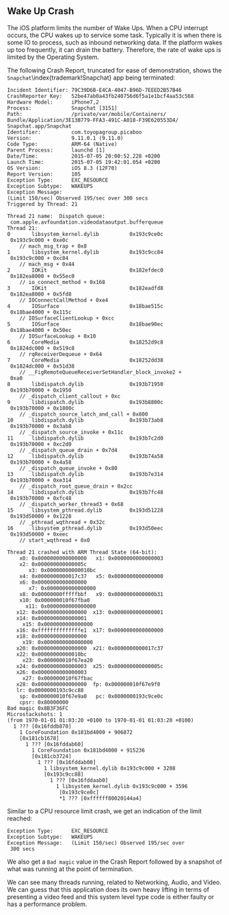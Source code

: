## Wake Up Crash

The iOS platform limits the number of Wake Ups.  When a CPU interrupt occurs, the CPU wakes up to service some task.  Typically it is when there is some IO to process, such as inbound networking data.  If the platform wakes up too frequently, it can drain the battery.  Therefore, the rate of wake ups is limited by the Operating System.

The following Crash Report, truncated for ease of demonstration, shows the `Snapchat`\index{trademark!Snapchat} app being terminated:

```
Incident Identifier: 79C39D6B-E4CA-4047-B96D-7EEED2B57B46
CrashReporter Key:   52be47ab0a43fb240756d6f5a1e1bcf4aa53c568
Hardware Model:      iPhone7,2
Process:             Snapchat [3151]
Path:                /private/var/mobile/Containers/
Bundle/Application/3E13B779-FFA3-491C-A018-F39E620553D4/
Snapchat.app/Snapchat
Identifier:          com.toyopagroup.picaboo
Version:             9.11.0.1 (9.11.0)
Code Type:           ARM-64 (Native)
Parent Process:      launchd [1]
Date/Time:           2015-07-05 20:00:52.228 +0200
Launch Time:         2015-07-05 19:42:01.054 +0200
OS Version:          iOS 8.3 (12F70)
Report Version:      105
Exception Type:      EXC_RESOURCE
Exception Subtype:   WAKEUPS
Exception Message:   
(Limit 150/sec) Observed 195/sec over 300 secs
Triggered by Thread: 21

Thread 21 name:  Dispatch queue:
 com.apple.avfoundation.videodataoutput.bufferqueue
Thread 21:
0       libsystem_kernel.dylib        	0x193c9ce0c
 0x193c9c000 + 0xe0c
 	// mach_msg_trap + 0x8
1       libsystem_kernel.dylib        	0x193c9cc84
 0x193c9c000 + 0xc84
 	// mach_msg + 0x44
2       IOKit                         	0x182efdec0
 0x182ea8000 + 0x55ec0
	// io_connect_method + 0x168
3       IOKit                         	0x182eadfd8
 0x182ea8000 + 0x5fd8
	// IOConnectCallMethod + 0xe4
4       IOSurface                     	0x18bae515c
 0x18bae4000 + 0x115c
	// IOSurfaceClientLookup + 0xcc
5       IOSurface                     	0x18bae90ec
 0x18bae4000 + 0x50ec
	// IOSurfaceLookup + 0x10
6       CoreMedia                     	0x18252d9c8
 0x1824dc000 + 0x519c8
	// rqReceiverDequeue + 0x64
7       CoreMedia                     	0x18252dd38
 0x1824dc000 + 0x51d38
	// __FigRemoteQueueReceiverSetHandler_block_invoke2 +
 0xa0
8       libdispatch.dylib             	0x193b71950
 0x193b70000 + 0x1950
	// _dispatch_client_callout + 0xc
9       libdispatch.dylib             	0x193b8800c
 0x193b70000 + 0x1800c
	// _dispatch_source_latch_and_call + 0x800
10      libdispatch.dylib             	0x193b73ab8
 0x193b70000 + 0x3ab8
	// _dispatch_source_invoke + 0x11c
11      libdispatch.dylib             	0x193b7c2d0
 0x193b70000 + 0xc2d0
	// _dispatch_queue_drain + 0x7d4
12      libdispatch.dylib             	0x193b74a58
 0x193b70000 + 0x4a58
	// _dispatch_queue_invoke + 0x80
13      libdispatch.dylib             	0x193b7e314
 0x193b70000 + 0xe314
	// _dispatch_root_queue_drain + 0x2cc
14      libdispatch.dylib             	0x193b7fc48
 0x193b70000 + 0xfc48
	// _dispatch_worker_thread3 + 0x68
15      libsystem_pthread.dylib       	0x193d51228
 0x193d50000 + 0x1228
	// _pthread_wqthread + 0x32c
16      libsystem_pthread.dylib       	0x193d50eec
 0x193d50000 + 0xeec
 	// start_wqthread + 0x0

Thread 21 crashed with ARM Thread State (64-bit):
    x0: 0x0000000000000000   x1: 0x0000000000000003   
    x2: 0x000000000000005c
       x3: 0x00000000000010bc
    x4: 0x0000000000017c37   x5: 0x0000000000000000   
    x6: 0x0000000000000000
       x7: 0x0000000000000000
    x8: 0x00000000fffffbbf   x9: 0x0000000000000b31  
    x10: 0x000000010f67fba0
      x11: 0x0000000000000000
   x12: 0x0000000000000000  x13: 0x0000000000000001  
   x14: 0x0000000000000001
     x15: 0x0000000000000000
   x16: 0xffffffffffffffe1  x17: 0x0000000000000000  
   x18: 0x0000000000000000
     x19: 0x0000000000000000
   x20: 0x0000000000000000  x21: 0x0000000000017c37  
   x22: 0x00000000000010bc
     x23: 0x000000010f67ea20
   x24: 0x0000000000000003  x25: 0x000000000000005c  
   x26: 0x0000000000000003
     x27: 0x000000010f67fbac
   x28: 0x0000000000000000  fp: 0x000000010f67e9f0   
   lr: 0x0000000193c9cc88
    sp: 0x000000010f67e9a0   pc: 0x0000000193c9ce0c
    cpsr: 0x80000000
Bad magic 0x8B3F36FC
Microstackshots: 1
(from 1970-01-01 01:03:20 +0100 to 1970-01-01 01:03:20 +0100)
  1 ??? [0x16fddb870]
    1 CoreFoundation 0x181bd4000 + 906872
    [0x181cb1678]
      1 ??? [0x16fddab60]
        1 CoreFoundation 0x181bd4000 + 915236
        [0x181cb3724]
          1 ??? [0x16fddab00]
            1 libsystem_kernel.dylib 0x193c9c000 + 3208
            [0x193c9cc88]
              1 ??? [0x16fddaab0]
                1 libsystem_kernel.dylib 0x193c9c000 + 3596
                 [0x193c9ce0c]
                 *1 ??? [0xffffff80020144a4]
```

Similar to a CPU resource limit crash, we get an indication of the limit reached:
```
Exception Type:      EXC_RESOURCE
Exception Subtype:   WAKEUPS
Exception Message:   (Limit 150/sec) Observed 195/sec over
 300 secs
```

We also get a `Bad magic` value in the Crash Report followed by a snapshot of what was running at the point of termination.

We can see many threads running, related to Networking, Audio, and Video.  We can guess that this application does its own heavy lifting in terms of presenting a video feed and this system level type code is either faulty or has a performance problem.
